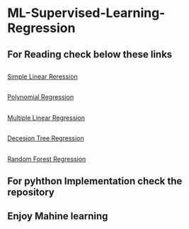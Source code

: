 # ML-Supervised-Learning-Regression

<h2>For Reading check below these links</h2>
<h2></h2>
<a  href = "https://www.javatpoint.com/linear-regression-in-machine-learning">Simple Linear Reression</a>
<h2></h2>
<a href  ="https://www.javatpoint.com/machine-learning-polynomial-regression">Polynomial Regression</a>
<h2></h2>
<a href  ="https://www.javatpoint.com/multiple-linear-regression-in-machine-learning">Multiple Linear Regression</a>
<h2></h2>
<a href = "https://www.saedsayad.com/decision_tree_reg.htm">Decesion Tree Regression</a>
<h2></h2>
<a href = "https://levelup.gitconnected.com/random-forest-regression-209c0f354c84">Random Forest Regression</a>

<h2>For pyhthon Implementation check the repository</h2>
<h2>Enjoy Mahine learning</h2>
